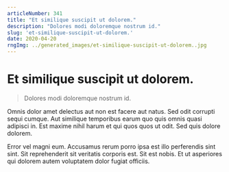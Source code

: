 ```yaml
---
articleNumber: 341
title: "Et similique suscipit ut dolorem."
description: "Dolores modi doloremque nostrum id."
slug: 'et-similique-suscipit-ut-dolorem.'
date: 2020-04-20
rngImg: ../generated_images/et-similique-suscipit-ut-dolorem..jpg
---
```


# Et similique suscipit ut dolorem.

> Dolores modi doloremque nostrum id.

Omnis dolor amet delectus aut non est facere aut natus. Sed odit corrupti sequi cumque. Aut similique temporibus earum quo quis omnis quasi adipisci in. Est maxime nihil harum et qui quos quos ut odit. Sed quis dolore dolorem.
 Error vel magni eum. Accusamus rerum porro ipsa est illo perferendis sint sint. Sit reprehenderit sit veritatis corporis est. Sit est nobis. Et ut asperiores qui dolorem autem voluptatem dolor fugiat officiis.
